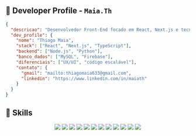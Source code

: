 ## 🧾 Developer Profile - `Maia.Th`

```json
{
  "descricao": "Desenvolvedor Front-End focado em React, Next.js e tecnologias modernas do JavaScript.",
  "dev_profile": {
    "nome": "Thiago Maia",
    "stack": ["React", "Next.js", "TypeScript"],
    "backend": ["Node.js", "Python"],
    "banco_dados": ["MySQL", "Firebase"],
    "diferenciais": ["UX/UI", "código escalável"],
    "contato": {
      "gmail": "mailto:thiagomaia633@gmail.com",
      "linkedin": "https://www.linkedin.com/in/maiath"
    }
  }
}
```

## 🧰 Skills

<div align="center">

<!-- Front-end -->
<img src="https://img.shields.io/badge/React-61DAFB?style=for-the-badge&logo=react&logoColor=000" />
<img src="https://img.shields.io/badge/Next.js-ffffff?style=for-the-badge&logo=nextdotjs&logoColor=000" />
<img src="https://img.shields.io/badge/Vue.js-35495E?style=for-the-badge&logo=vue.js&logoColor=4FC08D" />
<img src="https://img.shields.io/badge/Nuxt-00DC82?style=for-the-badge&logo=nuxt.js&logoColor=white" />
<img src="https://img.shields.io/badge/TypeScript-3178C6?style=for-the-badge&logo=typescript&logoColor=white" />
<img src="https://img.shields.io/badge/Tailwind_CSS-0EA5E9?style=for-the-badge&logo=tailwind-css&logoColor=white" />

<!-- Back-end -->
<img src="https://img.shields.io/badge/Node.js-3C873A?style=for-the-badge&logo=node.js&logoColor=white" />
<img src="https://img.shields.io/badge/Express-444?style=for-the-badge&logo=express&logoColor=white" />
<img src="https://img.shields.io/badge/Python-FFD43B?style=for-the-badge&logo=python&logoColor=306998" />
<img src="https://img.shields.io/badge/Flask-000000?style=for-the-badge&logo=flask&logoColor=white" />

<!-- Banco de dados -->
<img src="https://img.shields.io/badge/MySQL-005C84?style=for-the-badge&logo=mysql&logoColor=white" />
<img src="https://img.shields.io/badge/Firebase-FFCA28?style=for-the-badge&logo=firebase&logoColor=000" />

</div>
